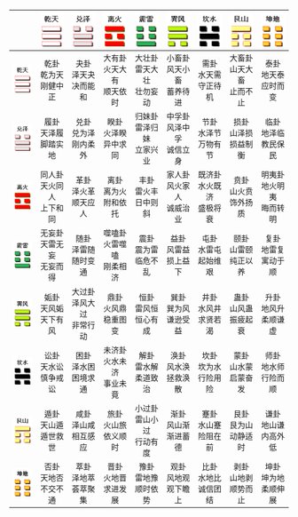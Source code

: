 |       | ![qian](resources/gua_qian.png) | ![dui](resources/gua_ze.png) | ![li](resources/gua_li.png) | ![zhen](resources/gua_zhen.png) | ![xun](resources/gua_xun.png) | ![kan](resources/gua_kan.png) | ![geng](resources/gua_geng.png) | ![kun](resources/gua_kun.png) |
|:-----:|:-----:|:-----:|:-----:|:-----:|:-----:|:-----:|:-----:|:-----:|
| ![qian](resources/gua_qian.png) |   乾卦<br>乾为天<br>刚健中正   |   夬卦<br>泽天夬<br>决而能和   |   大有卦<br>火天大有<br>顺天依时   |   大壮卦<br>雷天大壮<br>壮勿妄动   |   小畜卦<br>风天小畜<br>蓄养待进   |   需卦<br>水天需<br>守正待机   |   大畜卦<br>山天大畜<br>止而不止   |   泰卦<br>地天泰<br>应时而变   |
| ![dui](resources/gua_ze.png) |   履卦<br>天泽履<br>脚踏实地   |   兑卦<br>兑为泽<br>刚内柔外   |   睽卦<br>火泽睽<br>异中求同   |   归妹卦<br>雷泽归妹<br>立家兴业   |   中孚卦<br>风泽中孚<br>诚信立身   |   节卦<br>水泽节<br>万物有节   |   损卦<br>山泽损<br>损益制衡   |   临卦<br>地泽临<br>教民保民   |
| ![li](resources/gua_li.png) |   同人卦<br>天火同人<br>上下和同   |   革卦<br>泽火革<br>顺天应人   |   离卦<br>离为火<br>附和依托   |   丰卦<br>雷火丰<br>日中则斜   |   家人卦<br>风火家人<br>诚威治业   |   既济卦<br>水火既济<br>盛极将衰   |   贲卦<br>山火贲<br>饰外扬质   |   明夷卦<br>地火明夷<br>晦而转明   |
| ![zhen](resources/gua_zhen.png) |   无妄卦<br>天雷无妄<br>无妄而得   |   随卦<br>泽雷随<br>随时变通   |   噬嗑卦<br>火雷噬嗑<br>刚柔相济   |   震卦<br>震为雷<br>临危不乱   |   益卦<br>风雷益<br>损上益下   |   屯卦<br>水雷屯<br>起始维艰   |   颐卦<br>山雷颐<br>纯正以养   |   复卦<br>地雷复<br>寓动于顺   |
| ![xun](resources/gua_xun.png) |   姤卦<br>天风姤<br>天下有风   |   大过卦<br>泽风大过<br>非常行动   |   鼎卦<br>火风鼎<br>稳重图变   |   恒卦<br>雷风恒<br>恒心有成   |   巽卦<br>巽为风<br>谦逊受益   |   井卦<br>水风井<br>求贤若渴   |   蛊卦<br>山风蛊<br>振疲起衰   |   升卦<br>地风升<br>柔顺谦虚   |
| ![kan](resources/gua_kan.png) |   讼卦<br>天水讼<br>慎争戒讼   |   困卦<br>泽水困<br>困境求通   |   未济卦<br>火水未济<br>事业未竟   |   解卦<br>雷水解<br>柔道致治   |   涣卦<br>风水涣<br>拯救涣散   |   坎卦<br>坎为水<br>行险用险   |   蒙卦<br>山水蒙<br>启蒙奋发   |   师卦<br>地水师<br>行险而顺   |
| ![geng](resources/gua_geng.png) |   遁卦<br>天山遁<br>遁世救世   |   咸卦<br>泽山咸<br>相互感应   |   旅卦<br>火山旅<br>依义顺时   |   小过卦<br>雷山小过<br>行动有度   |   渐卦<br>风山渐<br>渐进蓄德   |   蹇卦<br>水山蹇<br>险阻在前   |   艮卦<br>艮为山<br>动静适时   |   谦卦<br>地山谦<br>内高外低   |
| ![kun](resources/gua_kun.png) |   否卦<br>天地否<br>不交不通   |   萃卦<br>泽地萃<br>荟萃聚集   |   晋卦<br>火地晋<br>求进发展   |   豫卦<br>雷地豫<br>顺时依势   |   观卦<br>风地观<br>观下瞻上   |   比卦<br>水地比<br>诚信团结   |   剥卦<br>山地剥<br>顺势而止   |   坤卦<br>坤为地<br>柔顺伸展   |